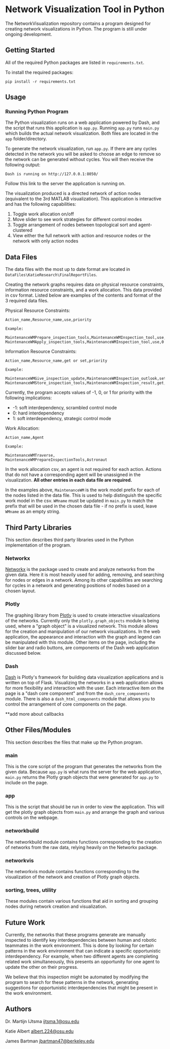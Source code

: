 # Network Visualization Tool in Python

The NetworkVisualization repository contains a program designed for creating network visualizations in Python. The program is still under ongoing development.

## Getting Started

All of the required Python packages are listed in `requirements.txt`.

To install the required packages:
```
pip install -r requirements.txt
```

## Usage

### Running Python Program

The Python visualization runs on a web application powered by Dash, and the script that runs this application is `app.py`. Running `app.py` runs `main.py` which builds the actual network visualization. Both files are located in the `app` folder/directory.

To generate the network visualization, run `app.py`.  If there are any cycles detected in the network you will be asked to choose an edge to remove so the network can be generated without cycles. You will then receive the following output:
```
Dash is running on http://127.0.0.1:8050/
```
Follow this link to the server the application is running on. 

The visualization produced is a directed network of action nodes (equivalent to the 3rd MATLAB visualization). This application is interactive and has the following capabilities:
1. Toggle work allocation on/off
2. Move slider to see work strategies for different control modes
3. Toggle arrangement of nodes between topological sort and agent-clustered
4. View either the full network with action and resource nodes or the network with only action nodes

## Data Files
The data files with the most up to date format are located in `DataFiles\KatieResearch\FinalReportFiles`.

Creating the network graphs requires data on physical resource constraints, information resource constraints, and a work allocation. This data provided in csv format. Listed below are examples of the contents and format of the 3 required data files.

Physical Resource Constraints:
```
Action_name,Resource_name,use,priority

Example:

MaintenanceWMPrepare_inspection_tools,MaintenanceWMInspection_tool,use,0
MaintenanceWMApply_inspection_tools,MaintenanceWMInspection_tool,use,0
```
Information Resource Constraints:
```
Action_name,Resource_name,get or set,priority

Example:

MaintenanceWMGive_inspection_update,MaintenanceWMInspection_outlook,set,1
MaintenanceWMStore_inspection_tools,MaintenanceWMInspection_result,get,0
```
Currently, the program accepts values of -1, 0, or 1 for priority with the following implications:
* -1: soft interdependency, scrambled control mode
* 0: hard interdependency
* 1: soft interdependency, strategic control mode

Work Allocation:
```
Action_name,Agent

Example:

MaintenanceWMTraverse,
MaintenanceWMPrepareInspectionTools,Astronaut
```

In the work allocation csv, an agent is not required for each action. Actions that do not have a corresponding agent will be unassigned in the visualization. **All other entries in each data file are required.**

In the examples above, `MaintenanceWM` is the work model prefix for each of the nodes listed in the data file. This is used to help distinguish the specific work model in the csv. `WMname` must be updated in `main.py` to match the prefix that will be used in the chosen data file - if no prefix is used, leave `WMname` as an empty string.
## Third Party Libraries
This section describes third party libraries used in the Python implementation of the program.
### Networkx
[Networkx](https://networkx.org/documentation/stable/index.html) is the package used to create and analyze networks from the given data. Here it is most heavily used for adding, removing, and searching for nodes or edges in a network. Among its other capabilities are searching for cycles in a network and generating positions of nodes based on a chosen layout.

### Plotly
The graphing library from [Plotly](https://plotly.com/python/) is used to create interactive visualizations of the networks. Currently only the `plotly.graph_objects` module is being used, where a "graph object" is a visualized network. This module allows for the creation and manipulation of our network visualizations. In the web application, the appearance and interaction with the graph and legend can be manipulated with this module. Other items on the page, including the slider bar and radio buttons, are components of the Dash web application discussed below.

### Dash
[Dash](https://dash.plotly.com/) is Plotly's framework for building data visualization applications and is written on top of Flask. Visualizing the networks in a web application allows for more flexibility and interaction with the user. Each interactive item on the page is a "dash core component" and from the `dash_core_components` module. There is also a `dash_html_components` module that allows you to control the arrangement of core components on the page.

**add more about callbacks

## Other Files/Modules
This section describes the files that make up the Python program.
### main
This is the core script of the program that generates the networks from the given data. Because `app.py` is what runs the server for the web application, `main.py` returns the Plotly graph objects that were generated for `app.py` to include on the page.

### app
This is the script that should be run in order to view the application. This will get the plotly graph objects from `main.py` and arrange the graph and various controls on the webpage.

### networkbuild
The networkbuild module contains functions corresponding to the creation of networks from the raw data, relying heavily on the Networkx package.

### networkvis
The networkvis module contains functions corresponding to the visualization of the network and creation of Plotly graph objects.

### sorting, trees, utility
These modules contain various functions that aid in sorting and grouping nodes during network creation and visualization.

## Future Work
Currently, the networks that these programs generate are manually inspected to identify key interdependencies between human and robotic teammates in the work environment. This is done by looking for certain patterns in the work environment that can indicate a specific opportunistic interdependency. For example, when two different agents are completing related work simultaneously, this presents an opportunity for one agent to update the other on their progress.

We believe that this inspection might be automated by modifying the program to search for these patterns in the network, generating suggestions for opportunistic interdependencies that might be present in the work environment.

## Authors

Dr. Martijn IJtsma  ijtsma.1@osu.edu

Katie Albert    albert.224@osu.edu

James Bartman   jbartman47@berkeley.edu
